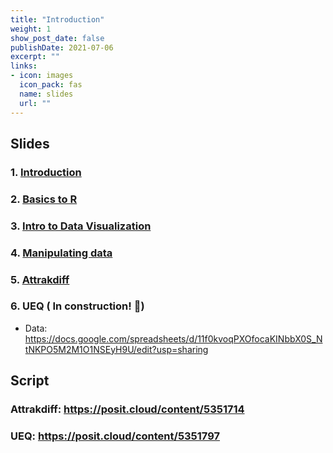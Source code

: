 ```yaml
---
title: "Introduction"
weight: 1
show_post_date: false
publishDate: 2021-07-06
excerpt: ""
links:
- icon: images
  icon_pack: fas
  name: slides
  url: ""
---
```

<script src="{{< blogdown/postref >}}index_files/clipboard/clipboard.min.js"></script>
<link href="{{< blogdown/postref >}}index_files/xaringanExtra-clipboard/xaringanExtra-clipboard.css" rel="stylesheet" />
<script src="{{< blogdown/postref >}}index_files/xaringanExtra-clipboard/xaringanExtra-clipboard.js"></script>
<script>window.xaringanExtraClipboard(null, {"button":"Copy Code","success":"Copied!","error":"Press Ctrl+C to Copy"})</script>






## Slides 

### 1. [Introduction](https://fabbiocrux.github.io/RR/index.html)

### 2. [Basics to R](https://fabbiocrux.github.io/RR/module-1/index.html)

### 3. [Intro to Data Visualization](https://fabbiocrux.github.io/RR/module-2/index.html)

### 4. [Manipulating data](https://fabbiocrux.github.io/RR/module-3/index.html)

### 5. [Attrakdiff](https://fabbiocrux.github.io/RR/module-3/index.html)

### 6. UEQ ( In construction! 🦾)



- Data: https://docs.google.com/spreadsheets/d/11f0kvoqPXOfocaKINbbX0S_NtNKPO5M2M1O1NSEyH9U/edit?usp=sharing

## Script

### Attrakdiff: https://posit.cloud/content/5351714

### UEQ: https://posit.cloud/content/5351797




